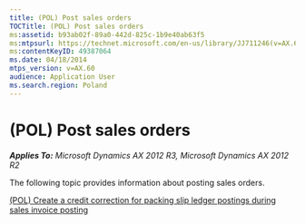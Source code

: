 ```yaml
---
title: (POL) Post sales orders
TOCTitle: (POL) Post sales orders
ms:assetid: b93ab02f-89a0-442d-825c-1b9e40ab63f5
ms:mtpsurl: https://technet.microsoft.com/en-us/library/JJ711246(v=AX.60)
ms:contentKeyID: 49387064
ms.date: 04/18/2014
mtps_version: v=AX.60
audience: Application User
ms.search.region: Poland
---
```


# (POL) Post sales orders 


_**Applies To:** Microsoft Dynamics AX 2012 R3, Microsoft Dynamics AX 2012 R2_

The following topic provides information about posting sales orders.

[(POL) Create a credit correction for packing slip ledger postings during sales invoice posting](pol-create-a-credit-correction-for-packing-slip-ledger-postings-during-sales-invoice-posting.md)

  


